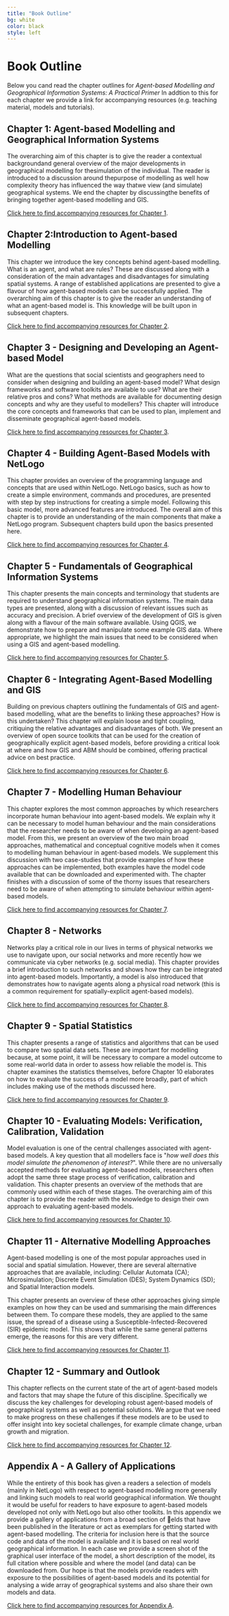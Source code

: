 ```yaml
---
title: "Book Outline"
bg: white
color: black
style: left
---
```


# Book Outline

Below you cand read the chapter outlines for *Agent-based Modelling and Geographical Information Systems: A Practical Primer* In addtion to this for each chapter we provide a link for accompanying resources (e.g. teaching material, models and tutorials).   

## Chapter 1: Agent-based Modelling and Geographical Information Systems

The overarching aim of this chapter is to give the reader a contextual backgroundand general overview of the major developments in geographical modelling for thesimulation of the individual. The reader is introduced to a discussion around thepurpose of modelling as well how complexity theory has influenced the way thatwe view (and simulate) geographical systems. We end the chapter by discussingthe benefits of bringing together agent-based modelling and GIS.

[Click here to find accompanying resources for Chapter 1](https://github.com/abmgis/abmgis/tree/master/Chapter01-ABMGIS).

## Chapter 2:Introduction to Agent-based Modelling

This chapter we introduce the key concepts behind agent-based modelling. What is an agent, and what are rules? These are discussed along with a consideration of the main advantages and disadvantages for simulating spatial systems. A range of established applications are presented to give a flavour of how agent-based models can be successfully applied. The overarching aim of this chapter is to give the reader an understanding of what an agent-based model is. This knowledge will be built upon in subsequent chapters.
 
[Click here to find accompanying resources for Chapter 2](https://github.com/abmgis/abmgis/tree/master/Chapter02-IntroToABM).

## Chapter 3 - Designing and Developing an Agent-based Model

What are the questions that social scientists and geographers need to consider when designing and building an agent-based model? What design frameworks and software toolkits are available to use? What are their relative pros and cons? What methods are available for documenting design concepts and why are they useful to modellers? This chapter will introduce the core concepts and frameworks that can be used to plan, implement and disseminate geographical agent-based models.

[Click here to find accompanying resources for Chapter 3](https://github.com/abmgis/abmgis/tree/master/Chapter03-DevelopingABM).

## Chapter 4 - Building Agent-Based Models with NetLogo

This chapter provides an overview of the programming language and concepts that are used within NetLogo. NetLogo basics, such as how to create a simple environment, commands and procedures, are presented with step by step instructions for creating a simple model. Following this basic model, more advanced features are introduced. The overall aim of this chapter is to provide an understanding of the main components that make a NetLogo program. Subsequent chapters build upon the basics presented here.

[Click here to find accompanying resources for Chapter 4](https://github.com/abmgis/abmgis/tree/master/Chapter04-NetLogo).

## Chapter 5 - Fundamentals of Geographical Information Systems

This chapter presents the main concepts and terminology that students are required to understand geographical information systems. The main data types are presented, along with a discussion of relevant issues such as accuracy and precision. A brief overview of the development of GIS is given along with a flavour of the main software available. Using QGIS, we demonstrate how to prepare and manipulate some example GIS data. Where appropriate, we highlight the main issues that need to be considered when using a GIS and agent-based modelling.

[Click here to find accompanying resources for Chapter 5](https://github.com/abmgis/abmgis/tree/master/Chapter05-GIS).

## Chapter 6 - Integrating Agent-Based Modelling and GIS

Building on previous chapters outlining the fundamentals of GIS and agent-based modelling, what are the benefits to linking these approaches? How is this undertaken? This chapter will explain loose and tight coupling, critiquing the relative advantages and disadvantages of both. We present an overview of open source toolkits that can be used for the creation of geographically explicit agent-based models, before providing a critical look at where and how GIS and ABM should be combined, offering practical advice on best practice.

[Click here to find accompanying resources for Chapter 6](https://github.com/abmgis/abmgis/tree/master/Chapter06-IntegratingABMandGIS).

## Chapter 7 - Modelling Human Behaviour

This chapter explores the most common approaches by which researchers incorporate human behaviour into agent-based models. We explain why it can be necessary to model human behaviour and the main considerations that the researcher needs to be aware of when developing an agent-based model. From this, we present an overview of the two main broad approaches, mathematical and conceptual cognitive models when it comes to modelling human behaviour in agent-based models. We supplement this discussion with two case-studies that provide examples of how these approaches can be implemented, both examples have the model code available that can be downloaded and experimented with. The chapter finishes with a discussion of some of the thorny issues that researchers need to be aware of when attempting to simulate behaviour within agent-based models.

[Click here to find accompanying resources for Chapter 7](https://github.com/abmgis/abmgis/tree/master/Chapter07-ModellingHumanBehaviour).

## Chapter 8 - Networks

Networks play a critical role in our lives in terms of physical networks we use to navigate upon, our social networks and more recently how we communicate via cyber networks (e.g. social media). This chapter provides a brief introduction to such networks and shows how they can be integrated into agent-based models. Importantly, a model is also introduced that demonstrates how to navigate agents along a physical road network (this is a common requirement for spatially-explicit agent-based models).

[Click here to find accompanying resources for Chapter 8](https://github.com/abmgis/abmgis/tree/master/Chapter08-Networks).

## Chapter 9 - Spatial Statistics

This chapter presents a range of statistics and algorithms that can be used to compare two spatial data sets. These are important for modelling because, at some point, it will be necessary to compare a model outcome to some real-world data in order to assess how reliable the model is. This chapter examines the statistics themselves, before Chapter 10 elaborates on how to evaluate the success of a model more broadly, part of which includes making use of the methods discussed here.

[Click here to find accompanying resources for Chapter 9](https://github.com/abmgis/abmgis/tree/master/Chapter09-SpatialStatistics).

## Chapter 10 - Evaluating Models: Verification, Calibration, Validation

Model evaluation is one of the central challenges associated with agent-based models. A key question that all modellers face is "*how well does this model simulate the phenomenon of interest?*". While there are no universally accepted methods for evaluating agent-based models, researchers often adopt the same three stage process of verification, calibration and validation. This chapter presents an overview of the methods that are commonly used within each of these stages. The overarching aim of this chapter is to provide the reader with the knowledge to design their own approach to evaluating agent-based models.

[Click here to find accompanying resources for Chapter 10](https://github.com/abmgis/abmgis/tree/master/Chapter10-EvaluatingModels).

## Chapter 11 - Alternative Modelling Approaches

Agent-based modelling is one of the most popular approaches used in social and spatial simulation. However, there are several alternative approaches that are available, including: Cellular Automata (CA); Microsimulation; Discrete Event Simulation (DES); System Dynamics (SD); and Spatial Interaction models.

This chapter presents an overview of these other approaches giving simple examples on how they can be used and summarising the main differences between them. To compare these models, they are applied to the same issue, the spread of a disease using a Susceptible-Infected-Recovered (SIR) epidemic model. This shows that while the same general patterns emerge, the reasons for this are very different.

[Click here to find accompanying resources for Chapter 11](https://github.com/abmgis/abmgis/tree/master/Chapter11-AlternativeModellingApproaches).

## Chapter 12 - Summary and Outlook

This chapter reflects on the current state of the art of agent-based models and factors that may shape the future of this discipline. Specifically we discuss the key challenges for developing robust agent-based models of geographical systems as well as potential solutions. We argue that we need to make progress on these challenges if these models are to be used to offer insight into key societal challenges, for example climate change, urban growth and migration.

[Click here to find accompanying resources for Chapter 12](https://github.com/abmgis/abmgis/tree/master/Chapter12-SummaryAndOutlook).

## Appendix A - A Gallery of Applications

While the entirety of this book has given a readers a selection of models (mainly in NetLogo) with respect to agent-based modelling more generally and linking such models to real world geographical information. We thought it would be useful for readers to have exposure to agent-based models developed not only with NetLogo but also other toolkits. In this appendix we provide a gallery of applications from a broad section of elds that have been published in the literature or act as exemplars for getting started with agent-based modelling. The criteria for inclusion here is that the source code and data of the model is available and it is based on real world geographical information. In each case we provide a screen shot of the graphical user interface of the model, a short description of the model, its full citation where possible and where the model (and data) can be downloaded from. Our hope is that the models provide readers with exposure to the possibilities of agent-based models and its potential for analysing a wide array of geographical systems and also share their own models and data.

[Click here to find accompanying resources for Appendix A](https://github.com/abmgis/abmgis/tree/master/AppendixA).

